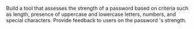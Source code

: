 Build a tool that assesses the strength of a password based on criteria such as length, presence of uppercase and lowercase letters, numbers, and special characters. Provide feedback to users on the  password 's strength.
